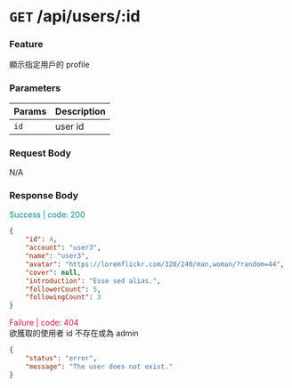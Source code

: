 # `GET` /api/users/:id

### Feature
顯示指定用戶的 profile


### Parameters

| Params | Description |
| ------ | ----------- |
| `id`   | user id     |

### Request Body

N/A


### Response Body

<font color="#008B8B">Success | code: 200</font>  

```json
{
    "id": 4,
    "account": "user3",
    "name": "user3",
    "avatar": "https://loremflickr.com/320/240/man,woman/?random=44",
    "cover": null,
    "introduction": "Esse sed alias.",
    "followerCount": 5,
    "followingCount": 3
}
```

<font color="#DC143C">Failure | code: 404</font>  
欲獲取的使用者 id 不存在或為 admin

```json
{
    "status": "error",
    "message": "The user does not exist."
}
```